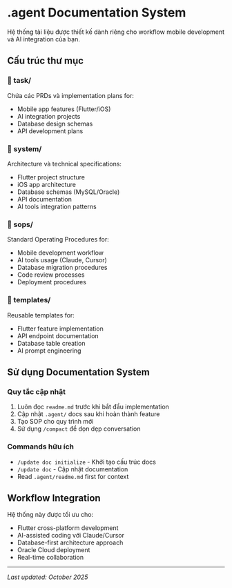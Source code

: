 # .agent Documentation System

Hệ thống tài liệu được thiết kế dành riêng cho workflow mobile development và AI integration của bạn.

## Cấu trúc thư mục

### 📁 task/
Chứa các PRDs và implementation plans for:
- Mobile app features (Flutter/iOS)
- AI integration projects
- Database design schemas
- API development plans

### 📁 system/
Architecture và technical specifications:
- Flutter project structure
- iOS app architecture
- Database schemas (MySQL/Oracle)
- API documentation
- AI tools integration patterns

### 📁 sops/
Standard Operating Procedures for:
- Mobile development workflow
- AI tools usage (Claude, Cursor)
- Database migration procedures
- Code review processes
- Deployment procedures

### 📁 templates/
Reusable templates for:
- Flutter feature implementation
- API endpoint documentation
- Database table creation
- AI prompt engineering

## Sử dụng Documentation System

### Quy tắc cập nhật
1. Luôn đọc `readme.md` trước khi bắt đầu implementation
2. Cập nhật `.agent/` docs sau khi hoàn thành feature
3. Tạo SOP cho quy trình mới
4. Sử dụng `/compact` để dọn dẹp conversation

### Commands hữu ích
- `/update doc initialize` - Khởi tạo cấu trúc docs
- `/update doc` - Cập nhật documentation
- Read `.agent/readme.md` first for context

## Workflow Integration
Hệ thống này được tối ưu cho:
- Flutter cross-platform development
- AI-assisted coding với Claude/Cursor
- Database-first architecture approach
- Oracle Cloud deployment
- Real-time collaboration

---
*Last updated: October 2025*